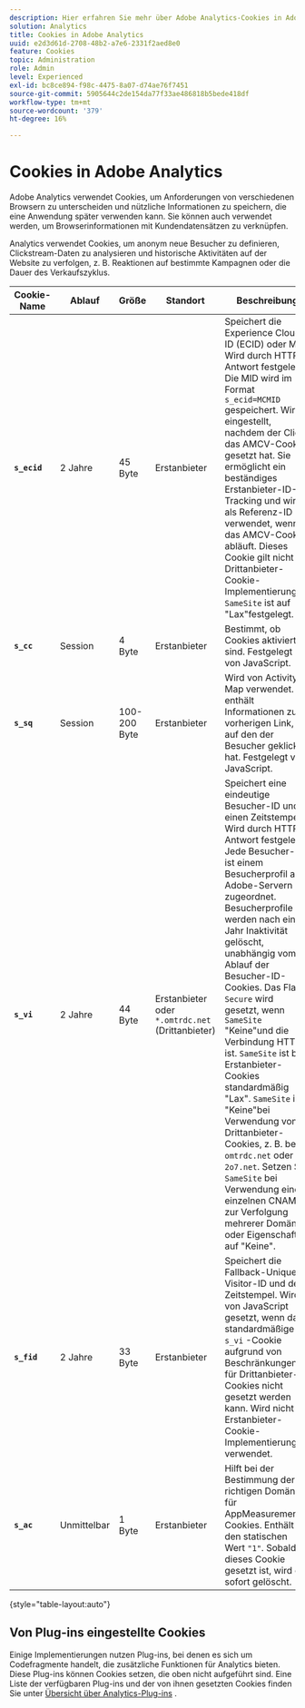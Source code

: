 ```yaml
---
description: Hier erfahren Sie mehr über Adobe Analytics-Cookies in Adobe Experience Cloud.
solution: Analytics
title: Cookies in Adobe Analytics
uuid: e2d3d61d-2708-48b2-a7e6-2331f2aed8e0
feature: Cookies
topic: Administration
role: Admin
level: Experienced
exl-id: bc8ce894-f98c-4475-8a07-d74ae76f7451
source-git-commit: 5905644c2de154da77f33ae486818b5bede418df
workflow-type: tm+mt
source-wordcount: '379'
ht-degree: 16%

---
```


# Cookies in Adobe Analytics

Adobe Analytics verwendet Cookies, um Anforderungen von verschiedenen Browsern zu unterscheiden und nützliche Informationen zu speichern, die eine Anwendung später verwenden kann. Sie können auch verwendet werden, um Browserinformationen mit Kundendatensätzen zu verknüpfen.

Analytics verwendet Cookies, um anonym neue Besucher zu definieren, Clickstream-Daten zu analysieren und historische Aktivitäten auf der Website zu verfolgen, z. B. Reaktionen auf bestimmte Kampagnen oder die Dauer des Verkaufszyklus.

| Cookie-Name | Ablauf | Größe | Standort | Beschreibung |
| --- | --- | --- | --- | --- |
| **`s_ecid`** | 2 Jahre | 45 Byte | Erstanbieter | Speichert die Experience Cloud-ID (ECID) oder MID. Wird durch HTTP-Antwort festgelegt. Die MID wird im Format `s_ecid=MCMID` gespeichert. Wird eingestellt, nachdem der Client das AMCV-Cookie gesetzt hat. Sie ermöglicht ein beständiges Erstanbieter-ID-Tracking und wird als Referenz-ID verwendet, wenn das AMCV-Cookie abläuft. Dieses Cookie gilt nicht für Drittanbieter-Cookie-Implementierungen. `SameSite` ist auf &quot;Lax&quot;festgelegt. |
| **`s_cc`** | Session | 4 Byte | Erstanbieter | Bestimmt, ob Cookies aktiviert sind. Festgelegt von JavaScript. |
| **`s_sq`** | Session | 100-200 Byte | Erstanbieter | Wird von Activity Map verwendet. Er enthält Informationen zum vorherigen Link, auf den der Besucher geklickt hat. Festgelegt von JavaScript. |
| **`s_vi`** | 2 Jahre | 44 Byte | Erstanbieter oder `*.omtrdc.net` (Drittanbieter) | Speichert eine eindeutige Besucher-ID und einen Zeitstempel. Wird durch HTTP-Antwort festgelegt. Jede Besucher-ID ist einem Besucherprofil auf Adobe-Servern zugeordnet. Besucherprofile werden nach einem Jahr Inaktivität gelöscht, unabhängig vom Ablauf der Besucher-ID-Cookies. Das Flag `Secure` wird gesetzt, wenn `SameSite` &quot;Keine&quot;und die Verbindung HTTPS ist. `SameSite` ist bei Erstanbieter-Cookies standardmäßig &quot;Lax&quot;. `SameSite` ist &quot;Keine&quot;bei Verwendung von Drittanbieter-Cookies, z. B. bei `omtrdc.net` oder `2o7.net`. Setzen Sie `SameSite` bei Verwendung eines einzelnen CNAME zur Verfolgung mehrerer Domänen oder Eigenschaften auf &quot;Keine&quot;. |
| **`s_fid`** | 2 Jahre | 33 Byte | Erstanbieter | Speichert die Fallback-Unique Visitor-ID und den Zeitstempel. Wird von JavaScript gesetzt, wenn das standardmäßige `s_vi` -Cookie aufgrund von Beschränkungen für Drittanbieter-Cookies nicht gesetzt werden kann. Wird nicht für Erstanbieter-Cookie-Implementierungen verwendet. |
| **`s_ac`** | Unmittelbar | 1 Byte | Erstanbieter | Hilft bei der Bestimmung der richtigen Domäne für AppMeasurement-Cookies. Enthält den statischen Wert `"1"`. Sobald dieses Cookie gesetzt ist, wird es sofort gelöscht. |

{style="table-layout:auto"}

## Von Plug-ins eingestellte Cookies

Einige Implementierungen nutzen Plug-ins, bei denen es sich um Codefragmente handelt, die zusätzliche Funktionen für Analytics bieten. Diese Plug-ins können Cookies setzen, die oben nicht aufgeführt sind. Eine Liste der verfügbaren Plug-ins und der von ihnen gesetzten Cookies finden Sie unter [Übersicht über Analytics-Plug-ins](https://experienceleague.adobe.com/en/docs/analytics/implementation/vars/plugins/impl-plugins) .
